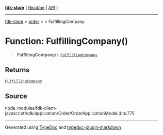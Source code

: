 [**fdk-store**](../../../README.md) ( [Readme](../../../README.md) \| [API](../../../API.md) )

---

[fdk-store](../../../API.md) > [order](../../README.md) > [<internal>](../README.md) > FulfillingCompany

# Function: FulfillingCompany()

> **FulfillingCompany**(): [`FulfillingCompany`](../type-aliases/type-alias.FulfillingCompany.md)

## Returns

[`FulfillingCompany`](../type-aliases/type-alias.FulfillingCompany.md)

## Source

node_modules/fdk-client-javascript/sdk/application/Order/OrderApplicationModel.d.ts:775

---

Generated using [TypeDoc](https://typedoc.org/) and [typedoc-plugin-markdown](https://www.npmjs.com/package/typedoc-plugin-markdown)
